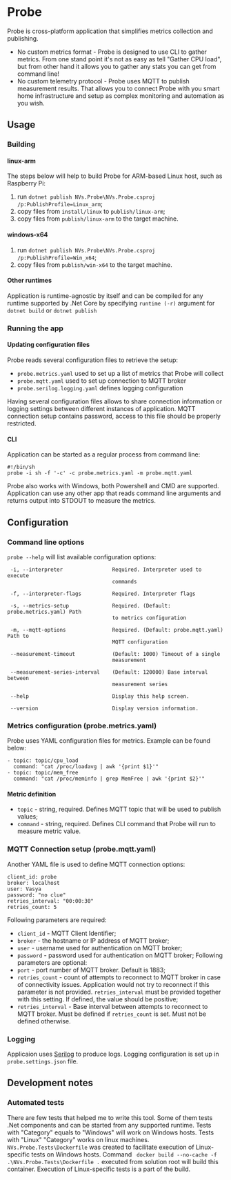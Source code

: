 # Probe
Probe is cross-platform application that simplifies metrics collection and publishing. 
* No custom metrics format - Probe is designed to use CLI to gather metrics. From one stand point it's not as easy as tell "Gather CPU load", but from other hand it allows you to gather any stats you can get from command line!
* No custom telemetry protocol - Probe uses MQTT to publish measurement results. That allows you to connect Probe with you smart home infrastructure and setup as complex monitoring and automation as you wish.

## Usage
### Building
#### linux-arm
The steps below will help to build Probe for ARM-based Linux host, such as Raspberry Pi:
1. run `dotnet publish NVs.Probe\NVs.Probe.csproj /p:PublishProfile=Linux_arm`;
1. copy files from `install/linux` to `publish/linux-arm`;
1. copy files from `publish/linux-arm` to the target machine.
#### windows-x64
1. run `dotnet publish NVs.Probe\NVs.Probe.csproj /p:PublishProfile=Win_x64`;
1. copy files from `publish/win-x64` to the target machine.
#### Other runtimes
Application is runtime-agnostic by itself and can be compiled for any runtime supported by .Net Core by specifying `runtime (-r)`  argument for `dotnet build` or `dotnet publish`
### Running the app
#### Updating configuration files
Probe reads several configuration files to retrieve the setup:
* `probe.metrics.yaml` used to set up a list of metrics that Probe will collect
* `probe.mqtt.yaml` used to set up connection to MQTT broker
* `probe.serilog.logging.yaml` defines logging configuration

Having several configuration files allows to share connection information or logging settings between different instances of application. 
MQTT connection setup contains password, access to this file should be properly restricted.

#### CLI
Application can be started as a regular process from command line:
```
#!/bin/sh
probe -i sh -f '-c' -c probe.metrics.yaml -m probe.mqtt.yaml
```
Probe also works with Windows, both Powershell and CMD are supported.
Application can use any other app that reads command line arguments and returns output into STDOUT to measure the metrics.

## Configuration
### Command line options
`probe --help` will list available configuration options:
```
 -i, --interpreter                Required. Interpreter used to execute
                                  commands

 -f, --interpreter-flags          Required. Interpreter flags

 -s, --metrics-setup              Required. (Default: probe.metrics.yaml) Path
                                  to metrics configuration

 -m, --mqtt-options               Required. (Default: probe.mqtt.yaml) Path to
                                  MQTT configuration

 --measurement-timeout            (Default: 1000) Timeout of a single
                                  measurement

 --measurement-series-interval    (Default: 120000) Base interval between
                                  measurement series

 --help                           Display this help screen.

 --version                        Display version information.
```
### Metrics configuration (probe.metrics.yaml)
Probe uses YAML configuration files for metrics. Example can be found below:
```
- topic: topic/cpu_load 
  command: "cat /proc/loadavg | awk '{print $1}'"
- topic: topic/mem_free 
  command: "cat /proc/meminfo | grep MemFree | awk '{print $2}'" 
```
#### Metric definition
* `topic` - string, required. Defines MQTT topic that will be used to publish values;
* `command` - string, required. Defines CLI command that Probe will run to measure metric value.

### MQTT Connection setup (probe.mqtt.yaml)
Another YAML file is used to define MQTT connection options:
```
client_id: probe
broker: localhost
user: Vasya
password: "no clue"
retries_interval: "00:00:30"
retries_count: 5
```
Following parameters are required:
* `client_id` - MQTT Client Identifier;
* `broker` - the hostname or IP address of MQTT broker;
* `user` - username used for authentication on MQTT broker;
* `password` - password used for authentication on MQTT broker;
Following parameters are optional:
* `port` - port number of MQTT broker. Default is 1883;
* `retries_count` - count of attempts to reconnect to MQTT broker in case of connectivity issues. Application would not try to reconnect if this parameter is not provided. `retries_interval` must be provided together with this setting. If defined, the value should be positive;
* `retries_interval` - Base interval between attempts to reconnect to MQTT broker. Must be defined if `retries_count` is set. Must not be defined otherwise.

### Logging
Applicaion uses [Serilog](https://serilog.net/) to produce logs. Logging configuration is set up in `probe.settings.json` file.

## Development notes
### Automated tests
There are few tests that helped me to write this tool.
Some of them tests .Net components and can be started from any supported runtime.
Tests with "Category" equals to "Windows" will work on Windows hosts. Tests with "Linux" "Category" works on linux machines.
`NVs.Probe.Tests\Dockerfile` was created to facilitate execution of Linux-specific tests on Windows hosts.
Command ` docker build --no-cache -f .\NVs.Probe.Tests\Dockerfile .` executed from solution root will build this container. Execution of Linux-specific tests is a part of the build.

